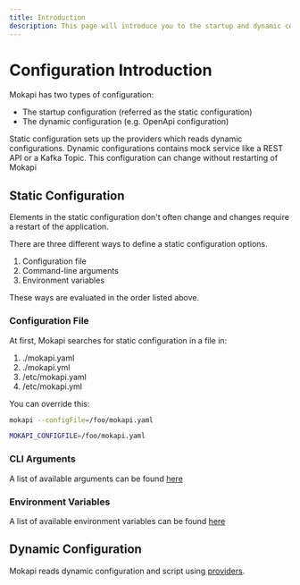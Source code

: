 ```yaml
---
title: Introduction
description: This page will introduce you to the startup and dynamic configurations.
---
```

# Configuration Introduction

Mokapi has two types of configuration:
- The startup configuration (referred as the static configuration)
- The dynamic configuration (e.g. OpenApi configuration)

Static configuration sets up the providers which reads dynamic 
configurations. Dynamic configurations contains mock service like 
a REST API or a Kafka Topic. This configuration can change without 
restarting of Mokapi

## Static Configuration

Elements in the static configuration don't often change and changes require a restart of the application.

There are three different ways to define a static configuration options.
1. Configuration file
2. Command-line arguments
3. Environment variables

These ways are evaluated in the order listed above.

### Configuration File

At first, Mokapi searches for static configuration in a file in:

1. ./mokapi.yaml
2. ./mokapi.yml
3. /etc/mokapi.yaml
4. /etc/mokapi.yml

You can override this:

```bash tab=CLI
mokapi --configFile=/foo/mokapi.yaml
```
```bash tab=Env
MOKAPI_CONFIGFILE=/foo/mokapi.yaml
```

### CLI Arguments

A list of available arguments can be found [here](/docs/configuration/reference.md)

### Environment Variables

A list of available environment variables can be found [here](/docs/configuration/reference.md)

## Dynamic Configuration

Mokapi reads dynamic configuration and script using [providers](/docs/configuration/providers/overview.md).

